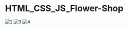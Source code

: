 # HTML_CSS_JS_Flower-Shop
![2](https://user-images.githubusercontent.com/91180527/206892022-15ba3579-3a1f-4596-9d2a-1dcc94e303b8.png)
![3](https://user-images.githubusercontent.com/91180527/206892025-a65c2681-3961-4671-a58e-12c88c67faa4.png)
![4](https://user-images.githubusercontent.com/91180527/206892027-3a1f8fd4-9b5e-4a31-99f2-1708eba8a884.png)

